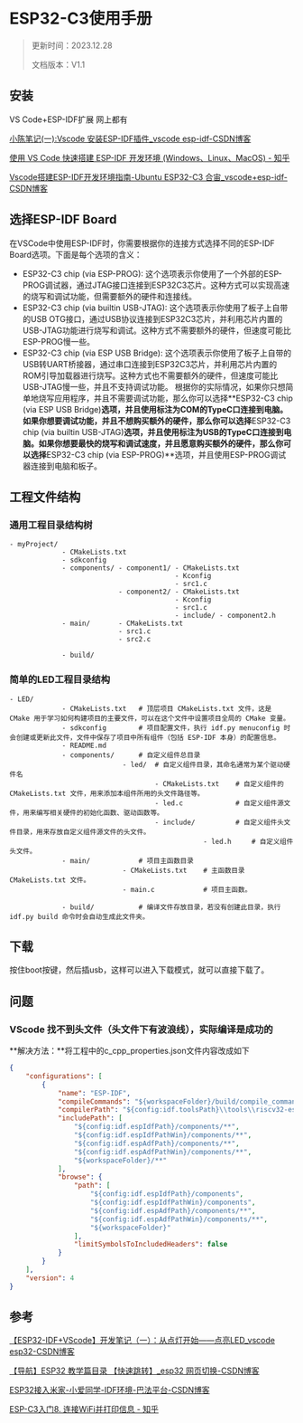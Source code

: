 # ESP32-C3使用手册

> 更新时间：2023.12.28
>
> 文档版本：V1.1
>

## 安装

VS Code+ESP-IDF扩展 网上都有

[小陈笔记(一):Vscode 安装ESP-IDF插件\_vscode esp-idf-CSDN博客](https://blog.csdn.net/A06537/article/details/132118541)

[使用 VS Code 快速搭建 ESP-IDF 开发环境 (Windows、Linux、MacOS) - 知乎](https://zhuanlan.zhihu.com/p/630698425)

[Vscode搭建ESP-IDF开发环境指南-Ubuntu ESP32-C3 合宙\_vscode+esp-idf-CSDN博客](https://blog.csdn.net/weixin_51954217/article/details/130462085)

## 选择ESP-IDF Board

在VSCode中使用ESP-IDF时，你需要根据你的连接方式选择不同的ESP-IDF Board选项。下面是每个选项的含义：

- ESP32-C3 chip (via ESP-PROG): 这个选项表示你使用了一个外部的ESP-PROG调试器，通过JTAG接口连接到ESP32C3芯片。这种方式可以实现高速的烧写和调试功能，但需要额外的硬件和连接线。
- ESP32-C3 chip (via builtin USB-JTAG): 这个选项表示你使用了板子上自带的USB  OTG接口，通过USB协议连接到ESP32C3芯片，并利用芯片内置的USB-JTAG功能进行烧写和调试。这种方式不需要额外的硬件，但速度可能比ESP-PROG慢一些。
- ESP32-C3 chip (via ESP USB Bridge):  这个选项表示你使用了板子上自带的USB转UART桥接器，通过串口连接到ESP32C3芯片，并利用芯片内置的ROM引导加载器进行烧写。这种方式也不需要额外的硬件，但速度可能比USB-JTAG慢一些，并且不支持调试功能。
   根据你的实际情况，如果你只想简单地烧写应用程序，并且不需要调试功能，那么你可以选择**ESP32-C3 chip (via ESP USB Bridge)**选项，并且使用标注为COM的TypeC口连接到电脑。如果你想要调试功能，并且不想购买额外的硬件，那么你可以选择**ESP32-C3 chip (via builtin USB-JTAG)**选项，并且使用标注为USB的TypeC口连接到电脑。如果你想要最快的烧写和调试速度，并且愿意购买额外的硬件，那么你可以选择**ESP32-C3 chip (via ESP-PROG)**选项，并且使用ESP-PROG调试器连接到电脑和板子。

## 工程文件结构

### 通用工程目录结构树

```
- myProject/
             - CMakeLists.txt
             - sdkconfig
             - components/ - component1/ - CMakeLists.txt
                                         - Kconfig
                                         - src1.c
                           - component2/ - CMakeLists.txt
                                         - Kconfig
                                         - src1.c
                                         - include/ - component2.h
             - main/       - CMakeLists.txt
                           - src1.c
                           - src2.c

             - build/
```

### 简单的LED工程目录结构

```
- LED/
             - CMakeLists.txt	# 顶层项目 CMakeLists.txt 文件，这是 CMake 用于学习如何构建项目的主要文件，可以在这个文件中设置项目全局的 CMake 变量。
             - sdkconfig		# 项目配置文件，执行 idf.py menuconfig 时会创建或更新此文件，文件中保存了项目中所有组件（包括 ESP-IDF 本身）的配置信息。
             - README.md
             - components/ 		# 自定义组件总目录
             				- led/ 	# 自定义组件目录，其命名通常为某个驱动硬件名
             						- CMakeLists.txt	# 自定义组件的 CMakeLists.txt 文件，用来添加本组件所用的头文件路径等。
                                    - led.c				# 自定义组件源文件，用来编写相关硬件的初始化函数、驱动函数等。
                                    - include/ 			# 自定义组件头文件目录，用来存放自定义组件源文件的头文件。
                                    			- led.h		# 自定义组件头文件。
             - main/   			# 项目主函数目录   
             				- CMakeLists.txt	# 主函数目录 CMakeLists.txt 文件。
                            - main.c			# 项目主函数。

             - build/			# 编译文件存放目录，若没有创建此目录，执行 idf.py build 命令时会自动生成此文件夹。
```

## 下载

按住boot按键，然后插usb，这样可以进入下载模式，就可以直接下载了。

## 问题

### VScode 找不到头文件（头文件下有波浪线），实际编译是成功的

**解决方法：**将工程中的c_cpp_properties.json文件内容改成如下

```json
{
    "configurations": [
        {
            "name": "ESP-IDF",
            "compileCommands": "${workspaceFolder}/build/compile_commands.json",
            "compilerPath": "${config:idf.toolsPath}\\tools\\riscv32-esp-elf\\esp-12.2.0_20230208\\riscv32-esp-elf\\bin\\riscv32-esp-elf-gcc.exe",
            "includePath": [
                "${config:idf.espIdfPath}/components/**",
                "${config:idf.espIdfPathWin}/components/**",
                "${config:idf.espAdfPath}/components/**",
                "${config:idf.espAdfPathWin}/components/**",
                "${workspaceFolder}/**"
            ],
            "browse": {
                "path": [
                    "${config:idf.espIdfPath}/components",
                    "${config:idf.espIdfPathWin}/components",
                    "${config:idf.espAdfPath}/components/**",
                    "${config:idf.espAdfPathWin}/components/**",
                    "${workspaceFolder}"
                ],
                "limitSymbolsToIncludedHeaders": false
            }
        }
    ],
    "version": 4
}

```



## 参考

[【ESP32-IDF+VScode】开发笔记（一）：从点灯开始——点亮LED\_vscode esp32-CSDN博客](https://blog.csdn.net/weixin_43803230/article/details/131511563)

[【导航】ESP32 教学篇目录 【快速跳转】\_esp32 网页切换-CSDN博客](https://blog.csdn.net/m0_50064262/article/details/120250151)

[ESP32接入米家-小爱同学-IDF环境-巴法平台-CSDN博客](https://blog.csdn.net/lum250/article/details/128667774)

[ESP-C3入门8. 连接WiFi并打印信息 - 知乎](https://zhuanlan.zhihu.com/p/610739958)

